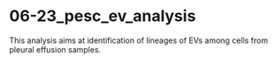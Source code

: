 # 06-23_pesc_ev_analysis


This analysis aims at identification of lineages of EVs among cells from pleural effusion samples.
